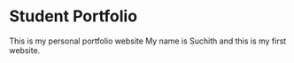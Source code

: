 # Student Portfolio
This is my personal portfolio website
My name is Suchith and this is my first website.